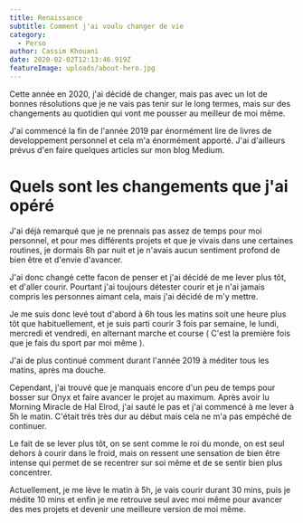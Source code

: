 ```yaml
---
title: Renaissance
subtitle: Comment j'ai voulu changer de vie
category:
  - Perso
author: Cassim Khouani
date: 2020-02-02T12:13:46.919Z
featureImage: uploads/about-hero.jpg
---
```

Cette année en 2020, j'ai décidé de changer, mais pas avec un lot de bonnes résolutions que je ne vais pas tenir sur le long termes, mais sur des changements au quotidien qui vont me pousser au meilleur de moi même.



J'ai commencé la fin de l'année 2019 par énormément lire de livres de developpement personnel et cela m'a énormément apporté. J'ai d'ailleurs prévus d'en faire quelques articles sur mon blog Medium.

# Quels sont les changements que j'ai opéré

J'ai déjà remarqué que je ne prennais pas assez de temps pour moi personnel, et pour mes différents projets et que je vivais dans une certaines routines, je dormais 8h par nuit et je n'avais aucun sentiment profond de bien être et d'envie d'avancer.

J'ai donc changé cette facon de penser et j'ai décidé de me lever plus tôt, et d'aller courir. Pourtant j'ai toujours détester courir et je n'ai jamais compris les personnes aimant cela, mais j'ai décidé de m'y mettre.

Je me suis donc levé tout d'abord à 6h tous les matins soit une heure plus tôt que habituellement, et je suis parti courir 3 fois par semaine, le lundi, mercredi et vendredi, en alternant marche et course ( C'est la première fois que je fais du sport par moi même ).

J'ai de plus continué comment durant l'année 2019 à méditer tous les matins, après ma douche.

Cependant, j'ai trouvé que je manquais encore d'un peu de temps pour bosser sur Onyx et faire avancer le projet au maximum. Après avoir lu Morning Miracle de Hal Elrod, j'ai sauté le pas et j'ai commencé à me lever à 5h le matin. C'était très très dur au début mais cela ne m'a pas empéché de continuer.

Le fait de se lever plus tôt, on se sent comme le roi du monde, on est seul dehors à courir dans le froid, mais on ressent une sensation de bien être intense qui permet de se recentrer sur soi même et de se sentir bien plus concentrer.

Actuellement, je me lève le matin à 5h, je vais courir durant 30 mins, puis je médite 10 mins et enfin je me retrouve seul avec moi même pour avancer des mes projets et devenir une meilleure version de moi même.
